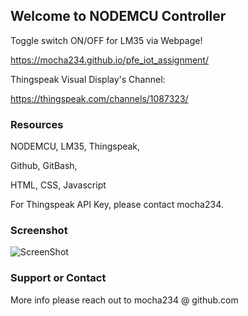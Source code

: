 ## Welcome to NODEMCU Controller 

Toggle switch ON/OFF for LM35 via Webpage!

https://mocha234.github.io/pfe_iot_assignment/

Thingspeak Visual Display's Channel:

https://thingspeak.com/channels/1087323/


### Resources

NODEMCU,
LM35,
Thingspeak,

Github,
GitBash,

HTML,
CSS,
Javascript

For Thingspeak API Key, please contact mocha234.

### Screenshot

![ScreenShot](https://user-images.githubusercontent.com/64956241/86875865-0bd26300-c116-11ea-83fc-4a95617a07b3.png)


### Support or Contact

More info please reach out to mocha234 @ github.com
